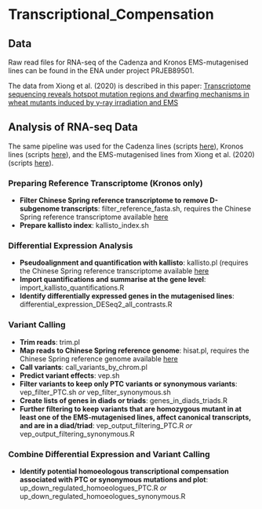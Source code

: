 # Transcriptional_Compensation

## Data
Raw read files for RNA-seq of the Cadenza and Kronos EMS-mutagenised lines can be found in the ENA under project PRJEB89501.

The data from Xiong et al. (2020) is described in this paper: [Transcriptome sequencing reveals hotspot mutation regions and dwarfing mechanisms in wheat mutants induced by γ-ray irradiation and EMS](https://doi.org/10.1093/jrr/rrz075)

## Analysis of RNA-seq Data
The same pipeline was used for the Cadenza lines (scripts [here](https://github.com/Borrill-Lab/Transcriptional_Compensation/tree/main/Cadenza)), Kronos lines (scripts [here](https://github.com/Borrill-Lab/Transcriptional_Compensation/tree/main/Kronos)), and the EMS-mutagenised lines from Xiong et al. (2020) (scripts [here](https://github.com/Borrill-Lab/Transcriptional_Compensation/tree/main/Xiong_EMS)). 

### Preparing Reference Transcriptome (Kronos only)
- **Filter Chinese Spring reference transcriptome to remove D-subgenome transcripts**: filter_reference_fasta.sh, requires the Chinese Spring reference transcriptome available [here](https://urgi.versailles.inra.fr/download/iwgsc/IWGSC_RefSeq_Annotations/v1.1/)
- **Prepare kallisto index**: kallisto_index.sh

### Differential Expression Analysis
- **Pseudoalignment and quantification with kallisto**: kallisto.pl (requires the Chinese Spring reference transcriptome available [here](https://urgi.versailles.inra.fr/download/iwgsc/IWGSC_RefSeq_Annotations/v1.1/)
- **Import quantifications and summarise at the gene level**: import_kallisto_quantifications.R
- **Identify differentially expressed genes in the mutagenised lines**: differential_expression_DESeq2_all_contrasts.R

### Variant Calling
- **Trim reads**: trim.pl
- **Map reads to Chinese Spring reference genome**: hisat.pl, requires the Chinese Spring reference genome available [here](https://urgi.versailles.inra.fr/download/iwgsc/IWGSC_RefSeq_Assemblies/v1.0/)
- **Call variants**: call_variants_by_chrom.pl
- **Predict variant effects**: vep.sh
- **Filter variants to keep only PTC variants or synonymous variants**: vep_filter_PTC.sh *or* vep_filter_synonymous.sh
- **Create lists of genes in diads or triads**: genes_in_diads_triads.R
- **Further filtering to keep variants that are homozygous mutant in at least one of the EMS-mutagenised lines, affect canonical transcripts, and are in a diad/triad**: vep_output_filtering_PTC.R *or* vep_output_filtering_synonymous.R

### Combine Differential Expression and Variant Calling
- **Identify potential homoeologous transcriptional compensation associated with PTC or synonymous mutations and plot**: up_down_regulated_homoeologues_PTC.R *or* up_down_regulated_homoeologues_synonymous.R
